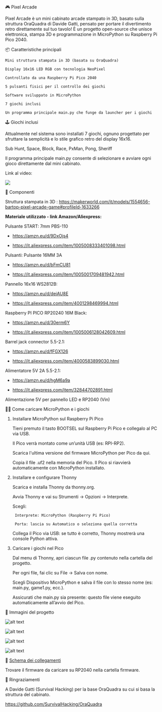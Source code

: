 🎮 Pixel Arcade

Pixel Arcade è un mini cabinato arcade stampato in 3D, basato sulla struttura OraQuadra di Davide Gatti, pensato per portare il divertimento retro direttamente sul tuo tavolo!
È un progetto open-source che unisce elettronica, stampa 3D e programmazione in MicroPython su Raspberry Pi Pico 2040.

📦 Caratteristiche principali

    Mini struttura stampata in 3D (basata su OraQuadra)

    Display 16x16 LED RGB con tecnologia NeoPixel

    Controllato da una Raspberry Pi Pico 2040

    5 pulsanti fisici per il controllo dei giochi

    Software sviluppato in MicroPython

    7 giochi inclusi

    Un programma principale main.py che funge da launcher per i giochi

🕹️ Giochi inclusi

Attualmente nel sistema sono installati 7 giochi, ognuno progettato per sfruttare la semplicità e lo stile grafico retro del display 16x16.

Sub Hunt, Space, Block, Race, PxMan, Pong, Sheriff

Il programma principale main.py consente di selezionare e avviare ogni gioco direttamente dal mini cabinato.

Link al video:

<a href="https://youtu.be/15fPJXyQuL0"><img src="https://github.com/zeus074/Pixel-Arcade/blob/main/img/yt_video.jpg"></a>


🧰 Componenti

Struttura stampata in 3D : https://makerworld.com/it/models/1554656-bartop-pixel-arcade-game#profileId-1633266
	
**Materiale utilizzato - link Amazon/Aliexpress:**
	
Pulsante START: 7mm PBS-110

- https://amzn.eu/d/9DxOjs4
	
- https://it.aliexpress.com/item/1005008333401098.html
	
Pulsanti: Pulsante 16MM 3A 
	
- https://amzn.eu/d/bFmCU81
	
- https://it.aliexpress.com/item/1005001709481942.html
	
Pannello 16x16 WS2812B: 
	
- https://amzn.eu/d/deiAU8E
	
- https://it.aliexpress.com/item/4001298469994.html
	
Raspberry PI PICO RP20240 16M Black:
	
- https://amzn.eu/d/30erm6Y
	
- https://it.aliexpress.com/item/1005006128042609.html
	
Barrel jack connector 5.5-2.1:
	
- https://amzn.eu/d/fFGX126
	
- https://it.aliexpress.com/item/4000583899030.html
	
Alimentatore 5V 2A 5.5-2.1:
	
- https://amzn.eu/d/hgM6a9a
	
- https://it.aliexpress.com/item/32844702891.html

Alimentazione 5V per pannello LED e RP2040 (Vin)
	

🧑‍💻 Come caricare MicroPython e i giochi
1. Installare MicroPython sul Raspberry Pi Pico

    Tieni premuto il tasto BOOTSEL sul Raspberry Pi Pico e collegalo al PC via USB.

    Il Pico verrà montato come un’unità USB (es: RPI-RP2).

    Scarica l'ultima versione del firmware MicroPython per Pico da qui.

    Copia il file .uf2 nella memoria del Pico. Il Pico si riavvierà automaticamente con MicroPython installato.

2. Installare e configurare Thonny

    Scarica e installa Thonny da thonny.org.

    Avvia Thonny e vai su Strumenti → Opzioni → Interprete.

    Scegli:

        Interprete: MicroPython (Raspberry Pi Pico)

        Porta: lascia su Automatico o seleziona quella corretta

    Collega il Pico via USB: se tutto è corretto, Thonny mostrerà una console Python attiva.

3. Caricare i giochi nel Pico

    Dal menu di Thonny, apri ciascun file .py contenuto nella cartella del progetto.

    Per ogni file, fai clic su File → Salva con nome.

    Scegli Dispositivo MicroPython e salva il file con lo stesso nome (es: main.py, game1.py, ecc.).

    Assicurati che main.py sia presente: questo file viene eseguito automaticamente all’avvio del Pico.

📸 Immagini del progetto

![alt text](https://github.com/zeus074/Pixel-Arcade/blob/main/img/pixel_arcade2.jpg)

![alt text](https://github.com/zeus074/Pixel-Arcade/blob/main/img/pixel_arcade4.jpg)

![alt text](https://github.com/zeus074/Pixel-Arcade/blob/main/img/block.gif)

![alt text](https://github.com/zeus074/Pixel-Arcade/blob/main/img/pixel_arcade3.jpg)


📄 <a href="https://github.com/zeus074/Pixel-Arcade/blob/main/schematic/Schematic_Pixel_Arcade.pdf">Schema dei collegamenti</a>

Trovare il firmware da caricare su RP2040 nella cartella firmware.

📎 Ringraziamenti

A Davide Gatti (Survival Hacking) per la base OraQuadra su cui si basa la struttura del cabinato.

https://github.com/SurvivalHacking/OraQuadra